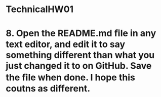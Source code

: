 # TechnicalHW01


# 8.	Open the README.md ﬁle in any text editor, and edit it to say something different than what you just changed it to on GitHub. Save the ﬁle when done. I hope this coutns as different.